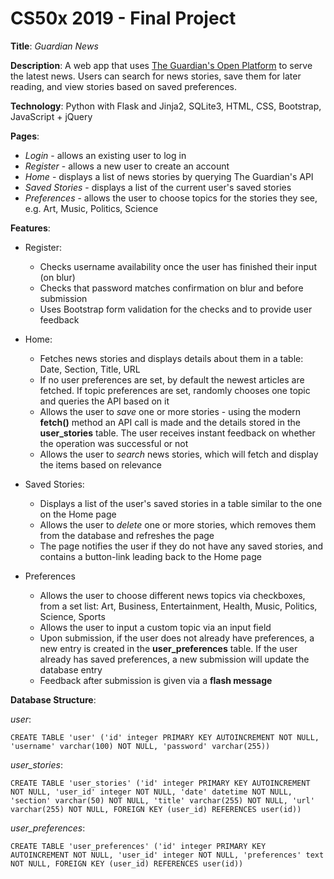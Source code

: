 # CS50x 2019 - Final Project

**Title**: *Guardian News*

**Description**: A web app that uses [The Guardian's Open Platform]("https://open-platform.theguardian.com/")  to serve the latest news. Users can search for news stories, save them for later reading, and view stories based on saved preferences.

**Technology**: Python with Flask and Jinja2, SQLite3, HTML, CSS, Bootstrap, JavaScript + jQuery

**Pages**:
- *Login* - allows an existing user to log in
- *Register* - allows a new user to create an account
- *Home* - displays a list of news stories by querying The Guardian's API
- *Saved Stories* - displays a list of the current user's saved stories
- *Preferences* - allows the user to choose topics for the stories they see, e.g. Art, Music, Politics, Science

**Features**:
- Register:
    * Checks username availability once the user has finished their input (on blur)
    * Checks that password matches confirmation on blur and before submission
    * Uses Bootstrap form validation for the checks and to provide user feedback

- Home:
    * Fetches news stories and displays details about them in a table: Date, Section, Title, URL
    * If no user preferences are set, by default the newest articles are fetched. If topic preferences are set, randomly chooses one topic and queries the API based on it
    * Allows the user to *save* one or more stories - using the modern **fetch()** method an API call is made and the details stored in the **user_stories** table. The user receives instant feedback on whether the operation was successful or not
    * Allows the user to *search* news stories, which will fetch and display the items based on relevance

- Saved Stories:
    * Displays a list of the user's saved stories in a table similar to the one on the Home page
    * Allows the user to *delete* one or more stories, which removes them from the database and refreshes the page
    * The page notifies the user if they do not have any saved stories, and contains a button-link leading back to the Home page

- Preferences
    * Allows the user to choose different news topics via checkboxes, from a set list: Art, Business, Entertainment, Health, Music, Politics, Science, Sports
    * Allows the user to input a custom topic via an input field
    * Upon submission, if the user does not already have preferences, a new entry is created in the **user_preferences** table. If the user already has saved preferences, a new submission will update the database entry
    * Feedback after submission is given via a **flash message**

**Database Structure**:

*user*:
```
CREATE TABLE 'user' ('id' integer PRIMARY KEY AUTOINCREMENT NOT NULL, 'username' varchar(100) NOT NULL, 'password' varchar(255))
```

*user_stories*:
```
CREATE TABLE 'user_stories' ('id' integer PRIMARY KEY AUTOINCREMENT NOT NULL, 'user_id' integer NOT NULL, 'date' datetime NOT NULL, 'section' varchar(50) NOT NULL, 'title' varchar(255) NOT NULL, 'url' varchar(255) NOT NULL, FOREIGN KEY (user_id) REFERENCES user(id))
```

*user_preferences*:
```
CREATE TABLE 'user_preferences' ('id' integer PRIMARY KEY AUTOINCREMENT NOT NULL, 'user_id' integer NOT NULL, 'preferences' text NOT NULL, FOREIGN KEY (user_id) REFERENCES user(id))
```
